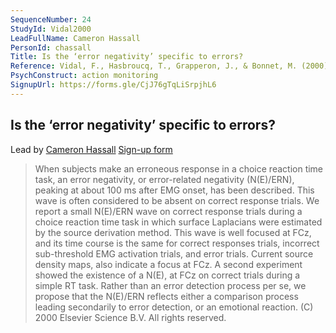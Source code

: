 ```yaml
---
SequenceNumber: 24
StudyId: Vidal2000
LeadFullName: Cameron Hassall
PersonId: chassall
Title: Is the ‘error negativity’ specific to errors?
Reference: Vidal, F., Hasbroucq, T., Grapperon, J., & Bonnet, M. (2000). Is the ‘error negativity’ specific to errors? Biological Psychology, 51(2–3), 109–128. https://doi.org/10.1016/S0301-0511(99)00032-0
PsychConstruct: action monitoring
SignupUrl: https://forms.gle/CjJ76gTqLiSrpjhL6
---
```



## <a name="Vidal2000"> Is the ‘error negativity’ specific to errors?


Lead by [Cameron Hassall](/people/#chassall)
[Sign-up form](https://forms.gle/CjJ76gTqLiSrpjhL6)

> When subjects make an erroneous response in a choice reaction time task, an error negativity, or error-related negativity (N(E)/ERN), peaking at about 100 ms after EMG onset, has been described. This wave is often considered to be absent on correct response trials. We report a small N(E)/ERN wave on correct response trials during a choice reaction time task in which surface Laplacians were estimated by the source derivation method. This wave is well focused at FCz, and its time course is the same for correct responses trials, incorrect sub-threshold EMG activation trials, and error trials. Current source density maps, also indicate a focus at FCz. A second experiment showed the existence of a N(E), at FCz on correct trials during a simple RT task. Rather than an error detection process per se, we propose that the N(E)/ERN reflects either a comparison process leading secondarily to error detection, or an emotional reaction. (C) 2000 Elsevier Science B.V. All rights reserved.